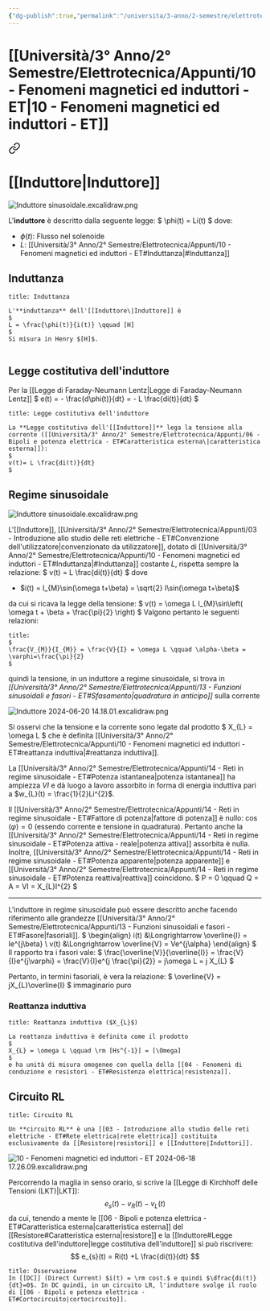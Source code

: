 ```yaml
---
{"dg-publish":true,"permalink":"/universita/3-anno/2-semestre/elettrotecnica/appunti/10-fenomeni-magnetici-ed-induttori-et/","tags":["UNI"]}
---
```


# [[Università/3° Anno/2° Semestre/Elettrotecnica/Appunti/10 - Fenomeni magnetici ed induttori - ET\|10 - Fenomeni magnetici ed induttori - ET]]


<div class="transclusion internal-embed is-loaded"><a class="markdown-embed-link" href="/induttore/" aria-label="Open link"><svg xmlns="http://www.w3.org/2000/svg" width="24" height="24" viewBox="0 0 24 24" fill="none" stroke="currentColor" stroke-width="2" stroke-linecap="round" stroke-linejoin="round" class="svg-icon lucide-link"><path d="M10 13a5 5 0 0 0 7.54.54l3-3a5 5 0 0 0-7.07-7.07l-1.72 1.71"></path><path d="M14 11a5 5 0 0 0-7.54-.54l-3 3a5 5 0 0 0 7.07 7.07l1.71-1.71"></path></svg></a><div class="markdown-embed">




# [[Induttore\|Induttore]]

![Induttore sinusoidale.excalidraw.png](/img/user/Excalidraw/Induttore%20sinusoidale.excalidraw.png)


L'**induttore** è descritto dalla seguente legge:
$
\phi(t) = Li(t)
$
dove:
- $\phi(t):$ Flusso nel solenoide
- $L:$ [[Università/3° Anno/2° Semestre/Elettrotecnica/Appunti/10 - Fenomeni magnetici ed induttori - ET#Induttanza\|#Induttanza]]

## Induttanza

```ad-Definizione
title: Induttanza

L'**induttanza** dell'[[Induttore\|Induttore]] è
$
L = \frac{\phi(t)}{i(t)} \qquad [H]
$
Si misura in Henry $[H]$.


```

## Legge costitutiva dell'induttore

Per la [[Legge di Faraday-Neumann Lentz\|Legge di Faraday-Neumann Lentz]]
$
e(t) = - \frac{d\phi(t)}{dt} = - L \frac{di(t)}{dt}
$

```ad-Teo
title: Legge costitutiva dell'induttore

La **Legge costitutiva dell'[[Induttore]]** lega la tensione alla corrente ([[Università/3° Anno/2° Semestre/Elettrotecnica/Appunti/06 - Bipoli e potenza elettrica - ET#Caratteristica esterna\|caratteristica esterna]]):
$
v(t)= L \frac{di(t)}{dt}
$

```

## Regime sinusoidale


![Induttore sinusoidale.excalidraw.png](/img/user/Excalidraw/Induttore%20sinusoidale.excalidraw.png)


L'[[Induttore]], [[Università/3° Anno/2° Semestre/Elettrotecnica/Appunti/03 - Introduzione allo studio delle reti elettriche - ET#Convenzione dell'utilizzatore\|convenzionato da utilizzatore]], dotato di [[Università/3° Anno/2° Semestre/Elettrotecnica/Appunti/10 - Fenomeni magnetici ed induttori - ET#Induttanza\|#Induttanza]] costante $L$, rispetta sempre la relazione:
$
v(t) = L \frac{di(t)}{dt}
$
dove
- $i(t) = I_{M}\sin(\omega t+\beta) = \sqrt{2} I\sin(\omega t+\beta)$

da cui si ricava la legge della tensione:
$
v(t) = \omega L I_{M}\sin\left( \omega t + \beta + \frac{\pi}{2} \right)
$
Valgono pertanto le seguenti relazioni:

```ad-Teo
title:
$
\frac{V_{M}}{I_{M}} = \frac{V}{I} = \omega L \qquad \alpha-\beta = \varphi=\frac{\pi}{2}
$

```

quindi la tensione, in un induttore a regime sinusoidale, si trova in *[[Università/3° Anno/2° Semestre/Elettrotecnica/Appunti/13 - Funzioni sinusoidali e fasori - ET#Sfasamento\|quadratura in anticipo]]* sulla corrente

![Induttore 2024-06-20 14.18.01.excalidraw.png](/img/user/Excalidraw/Induttore%202024-06-20%2014.18.01.excalidraw.png)


Si osservi che la tensione e la corrente sono legate dal prodotto
$
X_{L} = \omega L
$
che è definita [[Università/3° Anno/2° Semestre/Elettrotecnica/Appunti/10 - Fenomeni magnetici ed induttori - ET#reattanza induttiva\|#reattanza induttiva]].

La [[Università/3° Anno/2° Semestre/Elettrotecnica/Appunti/14 - Reti in regime sinusoidale - ET#Potenza istantanea\|potenza istantanea]] ha ampiezza $VI$ e dà luogo a lavoro assorbito in forma di energia induttiva pari a $w_{L}(t) = \frac{1}{2}Li^{2}$.

Il [[Università/3° Anno/2° Semestre/Elettrotecnica/Appunti/14 - Reti in regime sinusoidale - ET#Fattore di potenza\|fattore di potenza]] è nullo: $\cos(\varphi) = 0$ (essendo corrente e tensione in quadratura). Pertanto anche la [[Università/3° Anno/2° Semestre/Elettrotecnica/Appunti/14 - Reti in regime sinusoidale - ET#Potenza attiva - reale\|potenza attiva]] assorbita è nulla. Inoltre, [[Università/3° Anno/2° Semestre/Elettrotecnica/Appunti/14 - Reti in regime sinusoidale - ET#Potenza apparente\|potenza apparente]] e [[Università/3° Anno/2° Semestre/Elettrotecnica/Appunti/14 - Reti in regime sinusoidale - ET#Potenza reattiva\|reattiva]] coincidono.
$
P = 0 \qquad Q = A = VI = X_{L}I^{2}
$

___

L'induttore in regime sinusoidale può essere descritto anche facendo riferimento alle grandezze [[Università/3° Anno/2° Semestre/Elettrotecnica/Appunti/13 - Funzioni sinusoidali e fasori - ET#Fasore\|fasoriali]].
$
\begin{align}
i(t) &\Longrightarrow \overline{I} = Ie^{j\beta} \\
v(t) &\Longrightarrow \overline{V} = Ve^{j\alpha}
\end{align}
$
Il rapporto tra i fasori vale:
$
\frac{\overline{V}}{\overline{I}} = \frac{V}{I}e^{j\varphi} = \frac{V}{I}e^{j \frac{\pi}{2}} = j\omega L = j X_{L}
$

Pertanto, in termini fasoriali, è vera la relazione:
$
\overline{V} = jX_{L}\overline{I}
$
immaginario puro
### Reattanza induttiva

```ad-Definizione
title: Reattanza induttiva ($X_{L}$)

La reattanza induttiva è definita come il prodotto
$
X_{L} = \omega L \qquad \rm [Hs^{-1}] = [\Omega]
$
e ha unità di misura omogenee con quella della [[04 - Fenomeni di conduzione e resistori - ET#Resistenza elettrica|resistenza]].

```




</div></div>


## Circuito RL

```ad-Definizione
title: Circuito RL

Un **circuito RL** è una [[03 - Introduzione allo studio delle reti elettriche - ET#Rete elettrica|rete elettrica]] costituita esclusivamente da [[Resistore|resistori]] e [[Induttore|Induttori]].

```

![10 - Fenomeni magnetici ed induttori - ET 2024-06-18 17.26.09.excalidraw.png](/img/user/Excalidraw/10%20-%20Fenomeni%20magnetici%20ed%20induttori%20-%20ET%202024-06-18%2017.26.09.excalidraw.png)


Percorrendo la maglia in senso orario, si scrive la [[Legge di Kirchhoff delle Tensioni (LKT)\|LKT]]:
$$
e_{s}(t) -v_{R}(t)-v_{L}(t)
$$
da cui, tenendo a mente le [[06 - Bipoli e potenza elettrica - ET#Caratteristica esterna|caratteristica esterna]] del [[Resistore#Caratteristica esterna\|resistore]] e la [[Induttore#Legge costitutiva dell'induttore\|legge costitutiva dell'induttore]] si può riscrivere:
$$
e_{s}(t) = Ri(t) +L \frac{di(t)}{dt}
$$

```ad-note
title: Osservazione
In [[DC]] (Direct Current) $i(t) = \rm cost.$ e quindi $\dfrac{di(t)}{dt}=0$. In DC quindi, in un circuito LR, l'induttore svolge il ruolo di [[06 - Bipoli e potenza elettrica - ET#Cortocircuito|cortocircuito]].

```

